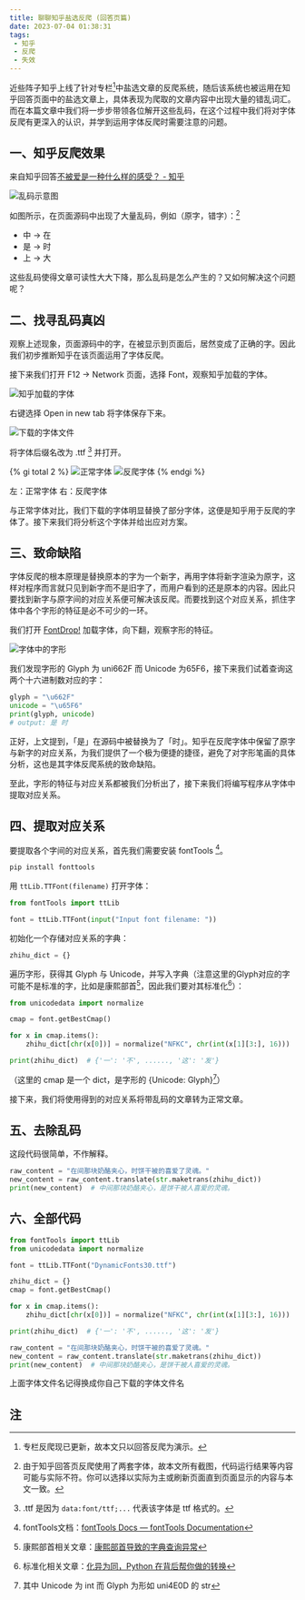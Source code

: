 ```yaml
---
title: 聊聊知乎盐选反爬 (回答页篇)
date: 2023-07-04 01:38:31
tags: 
 - 知乎
 - 反爬
 - 失效
---
```


近些阵子知乎上线了针对专栏[^1]中盐选文章的反爬系统，随后该系统也被运用在知乎回答页面中的盐选文章上，具体表现为爬取的文章内容中出现大量的错乱词汇。而在本篇文章中我们将一步步带领各位解开这些乱码，在这个过程中我们将对字体反爬有更深入的认识，并学到运用字体反爬时需要注意的问题。


## 一、知乎反爬效果

来自知乎回答[不被爱是一种什么样的感受？ - 知乎](https://www.zhihu.com/question/41922324/answer/3073556909)

![乱码示意图](../imgs/image.png) 

如图所示，在页面源码中出现了大量乱码，例如（原字，错字）：[^2]

- 中 -> 在
- 是 -> 时
- 上 -> 大

这些乱码使得文章可读性大大下降，那么乱码是怎么产生的？又如何解决这个问题呢？

## 二、找寻乱码真凶

观察上述现象，页面源码中的字，在被显示到页面后，居然变成了正确的字。因此我们初步推断知乎在该页面运用了字体反爬。

接下来我们打开 F12 -> Network 页面，选择 Font，观察知乎加载的字体。

![知乎加载的字体](../imgs/image-1.png)

右键选择 Open in new tab 将字体保存下来。

![下载的字体文件](../imgs/image-2.png)

将字体后缀名改为 .ttf [^3] 并打开。


{% gi total 2 %}
![正常字体](../imgs/image-3.png)
![反爬字体](../imgs/image-4.png)
{% endgi %}
<figcaption aria-hidden="true" class="image-caption">左：正常字体 右：反爬字体</figcaption>

与正常字体对比，我们下载的字体明显替换了部分字体，这便是知乎用于反爬的字体了。接下来我们将分析这个字体并给出应对方案。

## 三、致命缺陷

字体反爬的根本原理是替换原本的字为一个新字，再用字体将新字渲染为原字，这样对程序而言就只见到新字而不是旧字了，而用户看到的还是原本的内容。因此只要找到新字与原字间的对应关系便可解决该反爬。而要找到这个对应关系，抓住字体中各个字形的特征是必不可少的一环。

我们打开 [FontDrop!](https://fontdrop.info/) 加载字体，向下翻，观察字形的特征。

![字体中的字形](../imgs/image-5.png)

我们发现字形的 Glyph 为 uni662F  而 Unicode 为65F6，接下来我们试着查询这两个十六进制数对应的字：

```python
glyph = "\u662F"
unicode = "\u65F6"
print(glyph, unicode)
# output: 是 时
```

正好，上文提到，「是」在源码中被替换为了「时」。知乎在反爬字体中保留了原字与新字的对应关系，为我们提供了一个极为便捷的捷径，避免了对字形笔画的具体分析，这也是其字体反爬系统的致命缺陷。

至此，字形的特征与对应关系都被我们分析出了，接下来我们将编写程序从字体中提取对应关系。

## 四、提取对应关系

要提取各个字间的对应关系，首先我们需要安装 fontTools [^4]。

```bash
pip install fonttools
```

用 `ttLib.TTFont(filename)` 打开字体：

```python
from fontTools import ttLib

font = ttLib.TTFont(input("Input font filename: "))
```

初始化一个存储对应关系的字典：

```python
zhihu_dict = {}
```

遍历字形，获得其 Glyph 与 Unicode，并写入字典（注意这里的Glyph对应的字可能不是标准的字，比如是康熙部首[^5]，因此我们要对其标准化[^6]）：

```python
from unicodedata import normalize

cmap = font.getBestCmap()

for x in cmap.items():
    zhihu_dict[chr(x[0])] = normalize("NFKC", chr(int(x[1][3:], 16)))

print(zhihu_dict)  # {'一': '不', ......, '这': '发'}
```

（这里的 cmap 是一个 dict，是字形的 {Unicode: Glyph}[^7]）

接下来，我们将使用得到的对应关系将带乱码的文章转为正常文章。

## 五、去除乱码

这段代码很简单，不作解释。

```python
raw_content = "在间那块奶酪夹心，时饼干被的喜爱了灵魂。"
new_content = raw_content.translate(str.maketrans(zhihu_dict))
print(new_content)  # 中间那块奶酪夹心，是饼干被人喜爱的灵魂。
```

## 六、全部代码

```python
from fontTools import ttLib
from unicodedata import normalize

font = ttLib.TTFont("DynamicFonts30.ttf")

zhihu_dict = {}
cmap = font.getBestCmap()

for x in cmap.items():
    zhihu_dict[chr(x[0])] = normalize("NFKC", chr(int(x[1][3:], 16)))

print(zhihu_dict)  # {'一': '不', ......, '这': '发'}

raw_content = "在间那块奶酪夹心，时饼干被的喜爱了灵魂。"
new_content = raw_content.translate(str.maketrans(zhihu_dict))
print(new_content)  # 中间那块奶酪夹心，是饼干被人喜爱的灵魂。
```

上面字体文件名记得换成你自己下载的字体文件名

## 注

[^1]: 专栏反爬现已更新，故本文只以回答反爬为演示。

[^2]: 由于知乎回答页反爬使用了两套字体，故本文所有截图，代码运行结果等内容可能与实际不符。你可以选择以实际为主或刷新页面直到页面显示的内容与本文一致。

[^3]: .ttf 是因为 `data:font/ttf;...` 代表该字体是 ttf 格式的。

[^4]: fontTools文档：[fontTools Docs — fontTools Documentation](https://fonttools.readthedocs.io/en/latest/)

[^5]: 康熙部首相关文章：[康熙部首导致的字典查询异常](https://mp.weixin.qq.com/s?src=11&timestamp=1688488134&ver=4630&signature=JXLh7up18JREGzu-hyDHNVu4-yW-RQnmOFTegveHvhlbDBrcwfMRe9c0b15eJPVo5VFZ-BkntaZvQ1EOGDIdWZ4*dM*9NMTwroaqkGu17aagpE6SDr8v2FgsrmKGus4Z&new=1)

[^6]: 标准化相关文章：[化异为同，Python 在背后帮你做的转换](https://mp.weixin.qq.com/s?src=11&timestamp=1688488134&ver=4630&signature=JXLh7up18JREGzu-hyDHNVu4-yW-RQnmOFTegveHvhnpJwhWtfcrbfZyZ0LrFFbzVDaXDT2onRWaIWo*r2Sv9Tg*ZBiuWotp9WQdbrawvxGLj0T5U-xC2fnssc4lEsLl&new=1#:~:text=%E5%8F%AF%E4%BB%A5%E7%9C%8B%E5%88%B0%EF%BC%8C%E6%89%8B%E5%86%99%E5%AD%97%E7%AC%A6%F0%9D%91%93%E9%80%9A%E8%BF%87%20NFKC%20%E6%A0%87%E5%87%86%E8%BD%AC%E6%8D%A2%E4%BB%A5%E5%90%8E%EF%BC%8C%E5%B0%B1%E6%98%AF%E6%99%AE%E9%80%9A%E7%9A%84%E5%AD%97%E6%AF%8Df%EF%BC%8C%E6%89%80%E4%BB%A5%E5%9C%A8%20Python%20%E9%87%8C%E9%9D%A2%EF%BC%8C%E5%A6%82%E6%9E%9C%E4%BD%9C%E4%B8%BA%E5%8F%98%E9%87%8F%E5%90%8D%EF%BC%8C%E8%BF%99%E4%B8%A4%E4%B8%AA%E5%AD%97%E7%AC%A6%E6%98%AF%E4%B8%80%E6%A0%B7%E7%9A%84%E3%80%82)

[^7]: 其中 Unicode 为 int 而 Glyph 为形如 uni4E0D 的 str
